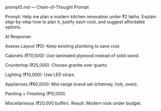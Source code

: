 prompt5.md — Chain-of-Thought Prompt

Prompt:
Help me plan a modern kitchen renovation under ₹2 lakhs. Explain step-by-step how to plan it, justify each cost, and suggest affordable options.

AI Response:

Assess Layout (₹0): Keep existing plumbing to save cost.

Cabinets (₹70,000): Use laminated plywood instead of solid wood.

Countertop (₹25,000): Choose granite over quartz.

Lighting (₹10,000): Use LED strips.

Appliances (₹60,000): Mid-range brand set (chimney, hob, oven).

Painting + Finishing (₹15,000).

Miscellaneous (₹20,000 buffer).
Result: Modern look under budget.